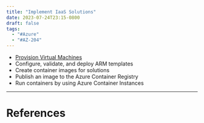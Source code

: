 ```yaml
---
title: "Implement IaaS Solutions"
date: 2023-07-24T23:15-0800
draft: false
tags: 
  - "#Azure"
  - "#AZ-204"
---
```


- [Provision Virtual Machines](/study/factoids/computer/microsoft/azure/az-204/implement-iaas-solutions/provision-virtual-machines)
- Configure, validate, and deploy ARM templates
- Create container images for solutions
- Publish an image to the Azure Container Registry
- Run containers by using Azure Container Instances

---
# References
